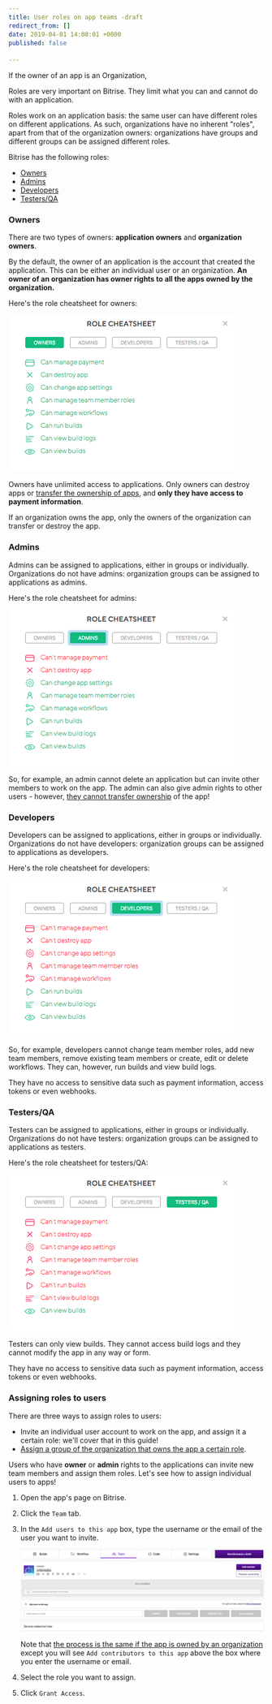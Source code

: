 ```yaml
---
title: User roles on app teams -draft
redirect_from: []
date: 2019-04-01 14:08:01 +0000
published: false

---
```

If the owner of an app is an Organization,

Roles are very important on Bitrise. They limit what you can and cannot do with an application.

Roles work on an application basis: the same user can have different roles on different applications. As such, organizations have no inherent "roles", apart from that of the organization owners: organizations have groups and different groups can be assigned different roles.

Bitrise has the following roles:

* [Owners](/team-management/user-roles-on-app-teams/#owners)
* [Admins](/team-management/user-roles-on-app-teams/#admins)
* [Developers](/team-management/user-roles-on-app-teams/#developers)
* [Testers/QA](/team-management/user-roles-on-app-teams/#testersqa)

### Owners

There are two types of owners: **application owners** and **organization owners**.

By the default, the owner of an application is the account that created the application. This can be either an individual user or an organization. **An owner of an organization has owner rights to all the apps owned by the organization.**

Here's the role cheatsheet for owners:

![](/img/owners.png)

Owners have unlimited access to applications. Only owners can destroy apps or [transfer the ownership of apps](/team-management/changing-the-owner-of-an-app/), and **only they have access to payment information**.

If an organization owns the app, only the owners of the organization can transfer or destroy the app.

### Admins

Admins can be assigned to applications, either in groups or individually. Organizations do not have admins: organization groups can be assigned to applications as admins.

Here's the role cheatsheet for admins:

![](/img/admins.png)

So, for example, an admin cannot delete an application but can invite other members to work on the app. The admin can also give admin rights to other users - however, [they cannot transfer ownership](/team-management/changing-the-owner-of-an-app/) of the app!

### Developers

Developers can be assigned to applications, either in groups or individually. Organizations do not have developers: organization groups can be assigned to applications as developers.

Here's the role cheatsheet for developers:

![](/img/developers.png)

So, for example, developers cannot change team member roles, add new team members, remove existing team members or create, edit or delete workflows. They can, however, run builds and view build logs.

They have no access to sensitive data such as payment information, access tokens or even webhooks.

### Testers/QA

Testers can be assigned to applications, either in groups or individually. Organizations do not have testers: organization groups can be assigned to applications as testers.

Here's the role cheatsheet for testers/QA:

![](/img/testers.png)

Testers can only view builds. They cannot access build logs and they cannot modify the app in any way or form.

They have no access to sensitive data such as payment information, access tokens or even webhooks.

### Assigning roles to users

There are three ways to assign roles to users:

* Invite an individual user account to work on the app, and assign it a certain role: we'll cover that in this guide!
* [Assign a group of the organization that owns the app a certain role](/team-management/organizations/managing-apps/#assigning-groups-to-apps).

Users who have **owner** or **admin** rights to the applications can invite new team members and assign them roles. Let's see how to assign individual users to apps!

1. Open the app's page on Bitrise.
2. Click the `Team` tab.
3. In the `Add users to this app` box, type the username or the email of the user you want to invite.

   ![](/img/add-users.png)

   Note that [the process is the same if the app is owned by an organization](/team-management/organizations/managing-apps/#adding-outside-contributors-to-an-app) except you will see `Add contributors to this app` above the box where you enter the username or email.
4. Select the role you want to assign.
5. Click `Grant Access`.